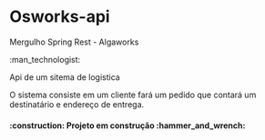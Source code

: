 <h1> Osworks-api </h1>
Mergulho Spring Rest - Algaworks

<p>
:man_technologist:
<p>Api de um sitema de logistica </p>

<p> O sistema consiste em um cliente fará um pedido que contará um destinatário e endereço de entrega.</p>
<h4>
:construction:
Projeto em construção
:hammer_and_wrench:
</h4>

